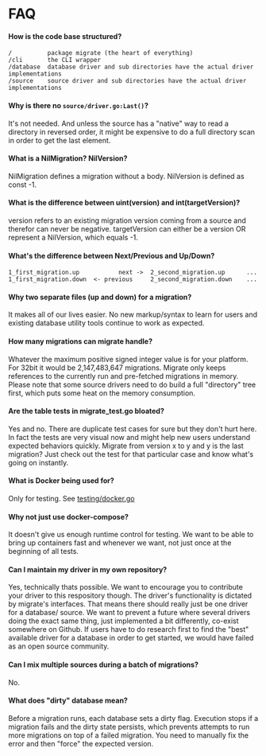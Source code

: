 # FAQ

#### How is the code base structured?
  ```
  /          package migrate (the heart of everything)
  /cli       the CLI wrapper
  /database  database driver and sub directories have the actual driver implementations
  /source    source driver and sub directories have the actual driver implementations
  ```

#### Why is there no `source/driver.go:Last()`?
  It's not needed. And unless the source has a "native" way to read a directory in reversed order,
  it might be expensive to do a full directory scan in order to get the last element.

#### What is a NilMigration? NilVersion?
  NilMigration defines a migration without a body. NilVersion is defined as const -1.

#### What is the difference between uint(version) and int(targetVersion)?
  version refers to an existing migration version coming from a source and therefor can never be negative. 
  targetVersion can either be a version OR represent a NilVersion, which equals -1.    

#### What's the difference between Next/Previous and Up/Down?
  ```
  1_first_migration.up           next ->  2_second_migration.up      ...
  1_first_migration.down  <- previous     2_second_migration.down    ...
  ```
 
#### Why two separate files (up and down) for a migration?
  It makes all of our lives easier. No new markup/syntax to learn for users 
  and existing database utility tools continue to work as expected.
    
#### How many migrations can migrate handle?
  Whatever the maximum positive signed integer value is for your platform. 
  For 32bit it would be 2,147,483,647 migrations. Migrate only keeps references to 
  the currently run and pre-fetched migrations in memory. Please note that some 
  source drivers need to do build a full "directory" tree first, which puts some
  heat on the memory consumption. 
    
#### Are the table tests in migrate_test.go bloated?
  Yes and no. There are duplicate test cases for sure but they don't hurt here. In fact
  the tests are very visual now and might help new users understand expected behaviors quickly.
  Migrate from version x to y and y is the last migration? Just check out the test for 
  that particular case and know what's going on instantly.
    
#### What is Docker being used for?
  Only for testing. See [testing/docker.go](testing/docker.go)
    
#### Why not just use docker-compose?
  It doesn't give us enough runtime control for testing. We want to be able to bring up containers fast
  and whenever we want, not just once at the beginning of all tests.
    
#### Can I maintain my driver in my own repository?
  Yes, technically thats possible. We want to encourage you to contribute your driver to this respository though.
  The driver's functionality is dictated by migrate's interfaces. That means there should really
  just be one driver for a database/ source. We want to prevent a future where several drivers doing the exact same thing,
  just implemented a bit differently, co-exist somewhere on Github. If users have to do research first to find the
  "best" available driver for a database in order to get started, we would have failed as an open source community.

#### Can I mix multiple sources during a batch of migrations?
  No.

#### What does "dirty" database mean?
  Before a migration runs, each database sets a dirty flag. Execution stops if a migration fails and the dirty state persists,
  which prevents attempts to run more migrations on top of a failed migration. You need to manually fix the error
  and then "force" the expected version.

  
